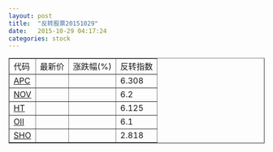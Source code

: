 ```yaml
---
layout: post
title:  "反转股票20151029"
date:   2015-10-29 04:17:24
categories: stock
---
```


<script type="text/javascript">
var stockList = []
stockList.push('gb_apc');
stockList.push('gb_nov');
stockList.push('gb_ht');
stockList.push('gb_oii');
stockList.push('gb_sho');
</script>

<table border="1">
 <tr>
 <td>代码</td>
  <td>最新价</td>
  <td>涨跌幅(%)</td>
 <td>反转指数</td>
</tr>
  <tr id="apc"><td><a href="http://stock.finance.sina.com.cn/usstock/quotes/APC.html" target="_blank">APC</a></td><td></td><td></td><td>6.308</td></tr>
  <tr id="nov"><td><a href="http://stock.finance.sina.com.cn/usstock/quotes/NOV.html" target="_blank">NOV</a></td><td></td><td></td><td>6.2</td></tr>
  <tr id="ht"><td><a href="http://stock.finance.sina.com.cn/usstock/quotes/HT.html" target="_blank">HT</a></td><td></td><td></td><td>6.125</td></tr>
  <tr id="oii"><td><a href="http://stock.finance.sina.com.cn/usstock/quotes/OII.html" target="_blank">OII</a></td><td></td><td></td><td>6.1</td></tr>
  <tr id="sho"><td><a href="http://stock.finance.sina.com.cn/usstock/quotes/SHO.html" target="_blank">SHO</a></td><td></td><td></td><td>2.818</td></tr>
</table>
